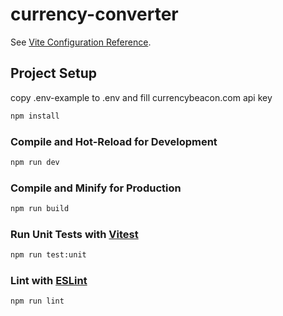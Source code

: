 # currency-converter

See [Vite Configuration Reference](https://vite.dev/config/).

## Project Setup

copy .env-example to .env and fill currencybeacon.com api key

```sh
npm install
```

### Compile and Hot-Reload for Development

```sh
npm run dev
```

### Compile and Minify for Production

```sh
npm run build
```

### Run Unit Tests with [Vitest](https://vitest.dev/)

```sh
npm run test:unit
```

### Lint with [ESLint](https://eslint.org/)

```sh
npm run lint
```
